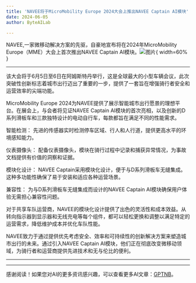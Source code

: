 ```yaml
---
title: 'NAVEE将于MicroMobility Europe 2024大会上推出NAVEE Captain AI模块'
date: 2024-06-05
author: ByteAILab

---
```


NAVEE,一家微移动解决方案的先驱，自豪地宣布将在2024年MicroMobility Europe（MME）大会上首次推出NAVEE Captain AI模块。![图片](https://ai-techpark.com/wp-content/uploads/2024/06/NAVEE-960x540.jpg){ width=60% }

---
该大会将于6月5日至6日在阿姆斯特丹举行，这是全球最大的小型车辆会议，此次突破性创新标志着城市出行迈出了重要的一步，提供了一套旨在增强骑行者安全和运营效率的尖端功能。

MicroMobility Europe 2024为NAVEE提供了展示智能城市出行愿景的理想平台。在展会上，与会者将见证NAVEE Captain AI模块的首次亮相，以及创新的D系列滑板车和三款独特设计的电动自行车，每款都旨在满足不同的性能需求。

智能检测：
先进的传感器实时检测停车区域、行人和人行道，提供更高水平的环境感知能力。

仪表摄像头：
配备仪表摄像头，模块在骑行过程中记录和捕获异常情况，为事故文档提供有价值的洞察和证据。

模块化设计：
NAVEE Captain采用模块化设计，便于与D系列滑板车无缝集成。这种多功能性确保了易于安装和适应各种运营场景。

兼容性：
为与D系列滑板车无缝集成而设计的NAVEE Captain AI模块确保用户体验无需担心兼容性问题。

对于共享车队运营商，NAVEE的模块化设计提供了出色的灵活性和成本效益。从转向指示器到显示器和无线充电等每个组件，都可以轻松更换和调整以满足特定的运营需求，降低维护成本并优化车队性能。

NAVEE致力于通过提供优先考虑安全、效率和可持续性的创新解决方案来塑造城市出行的未来。通过引入NAVEE Captain AI模块，他们正在彻底改变微移动领域，为骑行者和运营商提供先进技术和无与伦比的便利。


---
---
感谢阅读！如果您对AI的更多资讯感兴趣，可以查看更多AI文章：[GPTNB](https://gptnb.com)。